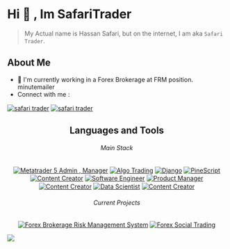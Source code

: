 # Hi 👋 , Im SafariTrader

> My Actual name is Hassan Safari, but on the internet, I am aka `Safari Trader`.

## About Me

- 🔭 I'm currently working in a Forex Brokerage at FRM position.
minutemailer
- Connect with me :

<a href="mailto:info@global-fxs.com" target="blank"><img align="center" src="https://img.shields.io/static/v1?style=for-the-badge&message=Email&color=grey&logo=minutemailer&logoColor=FFFFFF&label=" alt="safari trader"/></a>
<a href="https://t.me/safari_trader" target="blank"><img align="center" src="https://img.shields.io/static/v1?style=for-the-badge&message=Telegram&color=26A5E4&logo=Telegram&logoColor=FFFFFF&label=" alt="safari trader" /></a>

<h2 align="center"> Languages and Tools </h2>
<h6 align="center">Main Stack</h6>
<p align ="center">
<a href="https://www.metaquotes.net/"  target="blank" ><img align="center" src="https://img.shields.io/badge/Metatrader5-Admin_|_Manager-blue&?color=e4f716&logo=mega&logoColor=white" alt="Metatrader 5 Admin , Manager" /></a>
<a href="https://www.python.com/" target="blank">
<img align="center" src="https://img.shields.io/badge/Python_Algo_Trading-blue&?color=blue&logo=probot&logoColor=black" alt="Algo Trading" /></a>
<a href="https://www.python.com/" target="blank">
<img align="center" src="https://img.shields.io/badge/Python_Django-blue&?color=green&logo=python&logoColor=white" alt="Django" /></a>
<a href="https://www.tradingview.com/" target="blank">
<img align="center" src="https://img.shields.io/badge/PineScript-blue&?color=grey&logo=piped&logoColor=F7DF1E" alt="PineScript" /></a>
<a href="#">
<img align="center" src="https://img.shields.io/badge/Ai_Prompt_Engineer-blue&?color=grey&logo=openai&logoColor=F7DF1E" alt="Content Creator" /></a>
<a href="#">
<img align="center" src="https://img.shields.io/badge/Software_Engineer-blue&?color=fa64e1&logo=googleearthengine&logoColor=black" alt="Software Engineer" /></a>
<a href="#">
<img align="center" src="https://img.shields.io/badge/Product_Manager-blue&?color=009e22&logo=openproject&logoColor=black" alt="Product Manager" /></a>
<a href="#">
<img align="center" src="https://img.shields.io/badge/Content_Creator-blue&?color=EC5990&logo=bookstack&logoColor=black" alt="Content Creator" /></a>
<a href="#">
<img align="center" src="https://img.shields.io/badge/Data_Scientist-blue&?color=b04f00&logo=databricks&logoColor=black" alt="Data Scientist" /></a>
<a href="#">
<img align="center" src="https://img.shields.io/badge/Java_Script-blue&?color=grey&logo=javascript&logoColor=F7DF1E" alt="Content Creator" /></a>
</p>

<h6 align="center">Current Projects</h6>
<p align="center">
<a href="#">
<img align="center" src="https://img.shields.io/badge/Forex_Brokerage_Risk_Management_System:-60%25-blue&?color=009e22&logo=python&logoColor=F7DF1E" alt="Forex Brokerage Risk Management System" /></a>
<a href="#">
<img align="center" src="https://img.shields.io/badge/Forex_Social_Trading:-80%25-blue&?color=009e22&logo=python&logoColor=F7DF1E" alt="Forex Social Trading" /></a>

</p>

![](https://hit.yhype.me/github/profile?user_id=116301461)

